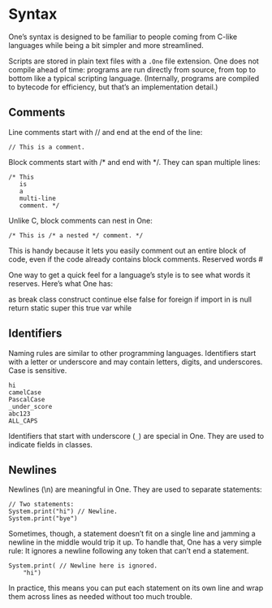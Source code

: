 # Syntax

One’s syntax is designed to be familiar to people coming from C-like languages while being a bit simpler and more streamlined.

Scripts are stored in plain text files with a `.One` file extension. One does not compile ahead of time: programs are run directly from source, from top to bottom like a typical scripting language. (Internally, programs are compiled to bytecode for efficiency, but that’s an implementation detail.)

## Comments

Line comments start with // and end at the end of the line:

```
// This is a comment.
```

Block comments start with /* and end with */. They can span multiple lines:

```
/* This
   is
   a
   multi-line
   comment. */
```

Unlike C, block comments can nest in One:

```
/* This is /* a nested */ comment. */
```

This is handy because it lets you easily comment out an entire block of code, even if the code already contains block comments.
Reserved words #

One way to get a quick feel for a language’s style is to see what words it reserves. Here’s what One has:

as break class construct continue else false for foreign if import
in is null return static super this true var while

## Identifiers

Naming rules are similar to other programming languages. Identifiers start with a letter or underscore and may contain letters, digits, and underscores. Case is sensitive.

```
hi
camelCase
PascalCase
_under_score
abc123
ALL_CAPS
```

Identifiers that start with underscore (`_`) are special in One. They are used to indicate fields in classes.

## Newlines

Newlines (\n) are meaningful in One. They are used to separate statements:

```
// Two statements:
System.print("hi") // Newline.
System.print("bye")
```

Sometimes, though, a statement doesn’t fit on a single line and jamming a newline in the middle would trip it up. To handle that, One has a very simple rule: It ignores a newline following any token that can’t end a statement.

```
System.print( // Newline here is ignored.
    "hi")
```

In practice, this means you can put each statement on its own line and wrap them across lines as needed without too much trouble.
